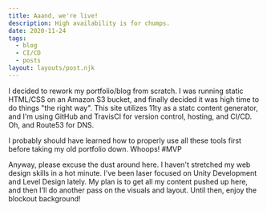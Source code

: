 ```yaml
---
title: Aaand, we're live!
description: High availability is for chumps.
date: 2020-11-24
tags:
  - blog
  - CI/CD
  - posts
layout: layouts/post.njk
---
```

<p>I decided to rework my portfolio/blog from scratch. I was running static HTML/CSS on an Amazon S3 bucket, and finally decided it was high time to do things "the right way". This site utilizes 11ty as a statc content generator, and I'm using GitHub and TravisCI for version control, hosting, and CI/CD. Oh, and Route53 for DNS.</p>

<p>I probably should have learned how to properly use all these tools first before taking my old portfolio down. Whoops! #MVP</p>

<p>Anyway, please excuse the dust around here. I haven't stretched my web design skills in a hot minute. I've been laser focused on Unity Development and Level Design lately. My plan is to get all my content pushed up here, and then I'll do another pass on the visuals and layout. Until then, enjoy the blockout background!</p>